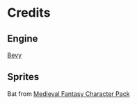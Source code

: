 # Credits

## Engine

[Bevy](https://bevyengine.org)

## Sprites

Bat from [Medieval Fantasy Character Pack](https://oco.itch.io/medieval-fantasy-character-pack)

